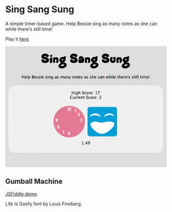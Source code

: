 # Sing Sang Sung

A simple timer-based game. Help Bessie sing as many notes as she can while there's still time!

Play it [here](http://usdivad.com/singsangsung)

![Sing Sang Sung](https://raw.githubusercontent.com/usdivad/singsangsung/master/screenshot_8-19.png)

## Gumball Machine
[JSFiddle demo](https://jsfiddle.net/mmz4tf0r/)

Life Is Goofy font by Louis Fineberg.
